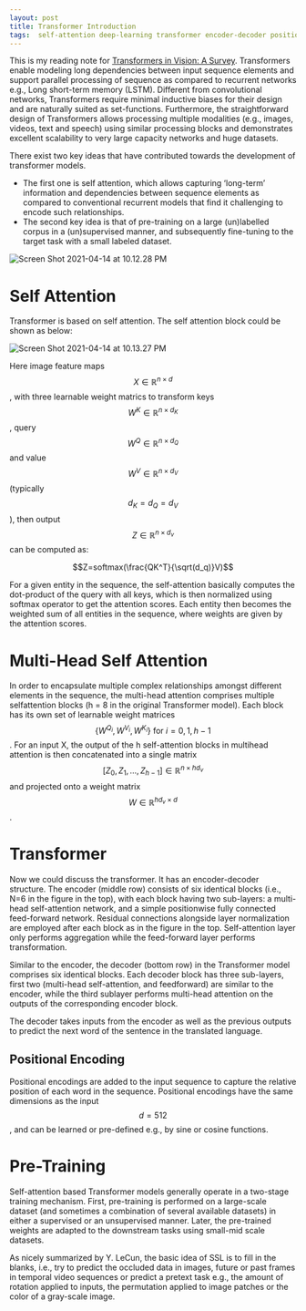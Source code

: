 ```yaml
---
layout: post
title: Transformer Introduction
tags:  self-attention deep-learning transformer encoder-decoder position-encodings
---
```

This is my reading note for [Transformers in Vision: A Survey](https://arxiv.org/abs/2101.01169).  Transformers enable modeling long dependencies between input sequence elements and support parallel processing of sequence as compared to recurrent networks e.g., Long short-term memory (LSTM). Different from convolutional networks, Transformers require minimal inductive biases for their design and are naturally suited as set-functions. Furthermore, the straightforward design of Transformers allows processing multiple modalities (e.g., images, videos, text and speech) using similar processing blocks and demonstrates excellent scalability to very large capacity networks and huge datasets.

There exist two key ideas that have contributed towards the development of transformer models. 

- The first one is self attention, which allows capturing ‘long-term’ information and dependencies between sequence elements as compared to conventional recurrent models that find it challenging to encode such relationships. 
- The second key idea is that of pre-training on a large (un)labelled corpus in a (un)supervised manner, and subsequently fine-tuning to the target task with a small labeled dataset.

![Screen Shot 2021-04-14 at 10.12.28 PM](https://raw.githubusercontent.com/zhangtemplar/zhangtemplar.github.io/master/uPic/2021_04_14_22_12_54_2021_04_14_22_12_31_Screen%20Shot%202021-04-14%20at%2010.12.28%20PM.png)

# Self Attention

Transformer is based on self attention. The self attention block could be shown as below:

![Screen Shot 2021-04-14 at 10.13.27 PM](https://raw.githubusercontent.com/zhangtemplar/zhangtemplar.github.io/master/uPic/2021_04_14_22_13_29_Screen%20Shot%202021-04-14%20at%2010.13.27%20PM.png)

Here image feature maps $$X\in\mathbb{R}^{n\times d}$$, with three learnable weight matrics to transform keys $$W^K\in\mathbb{R}^{n\times d_K}$$, query $$W^Q\in\mathbb{R}^{n\times d_Q}$$ and value $$W^V\in\mathbb{R}^{n\times d_V}$$ (typically $$d_K=d_Q=d_V$$), then output $$Z\in\mathbb{R}^{n\times d_v}$$ can be computed as:

$$Z=softmax(\frac{QK^T}{\sqrt(d_q)}V)$$

For a given entity in the sequence, the self-attention basically computes the dot-product of the query with all keys, which is then normalized using softmax operator to get the attention scores. Each entity then becomes the weighted sum of all entities in the sequence, where weights are given by the attention scores.

# Multi-Head Self Attention

In order to encapsulate multiple complex relationships amongst different elements in the sequence, the multi-head attention comprises multiple selfattention blocks (h = 8 in the original Transformer model). Each block has its own set of learnable weight matrices $$\{W^{Q_i},W^{V_i},W^{K_i}\}\text{ for }i=0,1,h-1$$. For an input X, the output of the h self-attention blocks in multihead attention is then concatenated into a single matrix $$[Z_0,Z_1,...,Z_{h-1}]\in\mathbb{R}^{n\times hd_v}$$ and projected onto a weight matrix $$W\in\mathbb{R}^{hd_v\times d}$$.

# Transformer

Now we could discuss the transformer.  It has an encoder-decoder structure. The encoder (middle row) consists of six identical blocks (i.e., N=6 in the figure in the top), with each block having two sub-layers: a multi-head self-attention network, and a simple positionwise fully connected feed-forward network. Residual connections alongside layer normalization are employed after each block as in the figure in the top. Self-attention layer only performs aggregation while the feed-forward layer performs transformation. 

Similar to the encoder, the decoder (bottom row) in the Transformer model comprises six identical blocks. Each decoder block has three sub-layers, first two (multi-head self-attention, and feedforward) are similar to the encoder, while the third sublayer performs multi-head attention on the outputs of the corresponding encoder block.

The decoder takes inputs from the encoder as well as the previous outputs to predict the next word of the sentence in the translated language.

## Positional Encoding

Positional encodings are added to the input sequence to capture the relative position of each word in the sequence. Positional encodings have the same dimensions as the input $$d=512$$, and can be learned or pre-defined e.g., by sine or cosine functions.

# Pre-Training

Self-attention based Transformer models generally operate in a two-stage training mechanism. First, pre-training is performed on a large-scale dataset (and sometimes a combination of several available datasets) in either a supervised or an unsupervised manner. Later, the pre-trained weights are adapted to the downstream tasks using small-mid scale datasets.

As nicely summarized by Y. LeCun, the basic idea of SSL is to fill in the blanks, i.e., try to predict the occluded data in images, future or past frames in temporal video sequences or predict a pretext task e.g., the amount of rotation applied to inputs, the permutation applied to image patches or the color of a gray-scale image.
